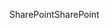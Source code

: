 <span data-ttu-id="4f280-101">SharePoint</span><span class="sxs-lookup"><span data-stu-id="4f280-101">SharePoint</span></span>